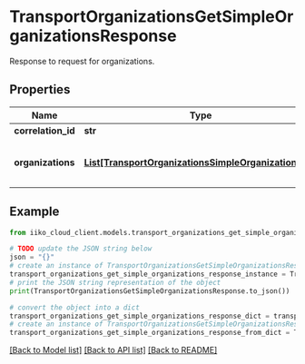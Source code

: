 # TransportOrganizationsGetSimpleOrganizationsResponse

Response to request for organizations.

## Properties

Name | Type | Description | Notes
------------ | ------------- | ------------- | -------------
**correlation_id** | **str** | Operation ID. | 
**organizations** | [**List[TransportOrganizationsSimpleOrganizationInfo]**](TransportOrganizationsSimpleOrganizationInfo.md) | List of organizations.                Can be obtained by &#x60;/api/1/organizations&#x60; operation. | 

## Example

```python
from iiko_cloud_client.models.transport_organizations_get_simple_organizations_response import TransportOrganizationsGetSimpleOrganizationsResponse

# TODO update the JSON string below
json = "{}"
# create an instance of TransportOrganizationsGetSimpleOrganizationsResponse from a JSON string
transport_organizations_get_simple_organizations_response_instance = TransportOrganizationsGetSimpleOrganizationsResponse.from_json(json)
# print the JSON string representation of the object
print(TransportOrganizationsGetSimpleOrganizationsResponse.to_json())

# convert the object into a dict
transport_organizations_get_simple_organizations_response_dict = transport_organizations_get_simple_organizations_response_instance.to_dict()
# create an instance of TransportOrganizationsGetSimpleOrganizationsResponse from a dict
transport_organizations_get_simple_organizations_response_from_dict = TransportOrganizationsGetSimpleOrganizationsResponse.from_dict(transport_organizations_get_simple_organizations_response_dict)
```
[[Back to Model list]](../README.md#documentation-for-models) [[Back to API list]](../README.md#documentation-for-api-endpoints) [[Back to README]](../README.md)


